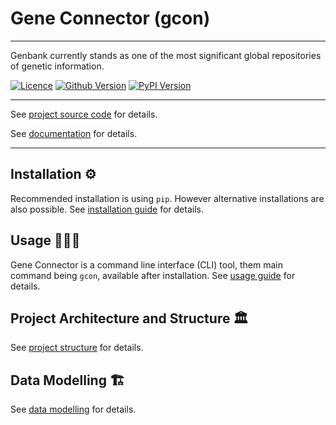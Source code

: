 # Gene Connector (gcon)

___

Genbank currently stands as one of the most significant global repositories of genetic information.

[![Licence](https://img.shields.io/pypi/l/gene-connector-cli?style=for-the-badge)](LICENSE)
[![Github Version](https://img.shields.io/github/v/tag/sgelias/gene-connector-cli?style=for-the-badge)](pyproject.toml)
[![PyPI Version](https://img.shields.io/pypi/v/gene-connector-cli?style=for-the-badge)](pyproject.toml)

___

See [project source code](https://github.com/sgelias/gene-connector-cli) for details.

See [documentation](https://github.com/sgelias/gene-connector-cli/blob/main/docs/README.md) for details.

___

## Installation ⚙️

Recommended installation is using `pip`. However alternative installations are also possible. See [installation guide](https://github.com/sgelias/gene-connector-cli/blob/main/docs/book/01_installation.md) for details.

## Usage 👨🏽‍💻

Gene Connector is a command line interface (CLI) tool, them main command being `gcon`, available after installation. See [usage guide](https://github.com/sgelias/gene-connector-cli/blob/main/docs/book/02_usage.md) for details.

## Project Architecture and Structure 🏛️

See [project structure](https://github.com/sgelias/gene-connector-cli/blob/main/docs/book/03_project_structure.md) for details.

## Data Modelling 🏗️

See [data modelling](https://github.com/sgelias/gene-connector-cli/blob/main/docs/book/04_data_modelling.md) for details.
